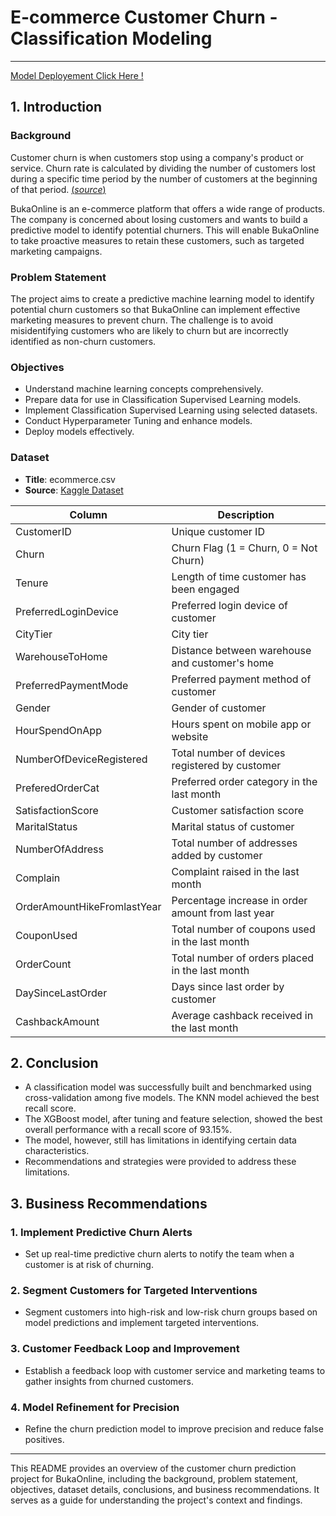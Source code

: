 # E-commerce Customer Churn - Classification Modeling
---

[Model Deployement Click Here !](https://huggingface.co/spaces/riki-profile/churn-predictor)

## 1. Introduction

### Background

Customer churn is when customers stop using a company's product or service. Churn rate is calculated by dividing the number of customers lost during a specific time period by the number of customers at the beginning of that period. [(*source*)](https://blog.hubspot.com/service/what-is-customer-churn)

BukaOnline is an e-commerce platform that offers a wide range of products. The company is concerned about losing customers and wants to build a predictive model to identify potential churners. This will enable BukaOnline to take proactive measures to retain these customers, such as targeted marketing campaigns.

### Problem Statement

The project aims to create a predictive machine learning model to identify potential churn customers so that BukaOnline can implement effective marketing measures to prevent churn. The challenge is to avoid misidentifying customers who are likely to churn but are incorrectly identified as non-churn customers.

### Objectives

- Understand machine learning concepts comprehensively.
- Prepare data for use in Classification Supervised Learning models.
- Implement Classification Supervised Learning using selected datasets.
- Conduct Hyperparameter Tuning and enhance models.
- Deploy models effectively.

### Dataset

- **Title**: ecommerce.csv
- **Source**: [Kaggle Dataset](https://www.kaggle.com/datasets/ankitverma2010/ecommerce-customer-churn-analysis-and-prediction?resource=download&select=E+Commerce+Dataset.xlsx)

| Column                     | Description                                      |
| -------------------------- | ------------------------------------------------ |
| CustomerID                 | Unique customer ID                               |
| Churn                      | Churn Flag (1 = Churn, 0 = Not Churn)           |
| Tenure                     | Length of time customer has been engaged        |
| PreferredLoginDevice       | Preferred login device of customer               |
| CityTier                   | City tier                                        |
| WarehouseToHome            | Distance between warehouse and customer's home    |
| PreferredPaymentMode       | Preferred payment method of customer              |
| Gender                     | Gender of customer                               |
| HourSpendOnApp             | Hours spent on mobile app or website             |
| NumberOfDeviceRegistered   | Total number of devices registered by customer   |
| PreferedOrderCat           | Preferred order category in the last month       |
| SatisfactionScore          | Customer satisfaction score                      |
| MaritalStatus              | Marital status of customer                       |
| NumberOfAddress            | Total number of addresses added by customer      |
| Complain                   | Complaint raised in the last month               |
| OrderAmountHikeFromlastYear| Percentage increase in order amount from last year |
| CouponUsed                 | Total number of coupons used in the last month   |
| OrderCount                 | Total number of orders placed in the last month  |
| DaySinceLastOrder          | Days since last order by customer                |
| CashbackAmount             | Average cashback received in the last month      |

## 2. Conclusion

- A classification model was successfully built and benchmarked using cross-validation among five models. The KNN model achieved the best recall score.
- The XGBoost model, after tuning and feature selection, showed the best overall performance with a recall score of 93.15%.
- The model, however, still has limitations in identifying certain data characteristics.
- Recommendations and strategies were provided to address these limitations.

## 3. Business Recommendations

### 1. Implement Predictive Churn Alerts
- Set up real-time predictive churn alerts to notify the team when a customer is at risk of churning.

### 2. Segment Customers for Targeted Interventions
- Segment customers into high-risk and low-risk churn groups based on model predictions and implement targeted interventions.

### 3. Customer Feedback Loop and Improvement
- Establish a feedback loop with customer service and marketing teams to gather insights from churned customers.

### 4. Model Refinement for Precision
- Refine the churn prediction model to improve precision and reduce false positives.

---

This README provides an overview of the customer churn prediction project for BukaOnline, including the background, problem statement, objectives, dataset details, conclusions, and business recommendations. It serves as a guide for understanding the project's context and findings.